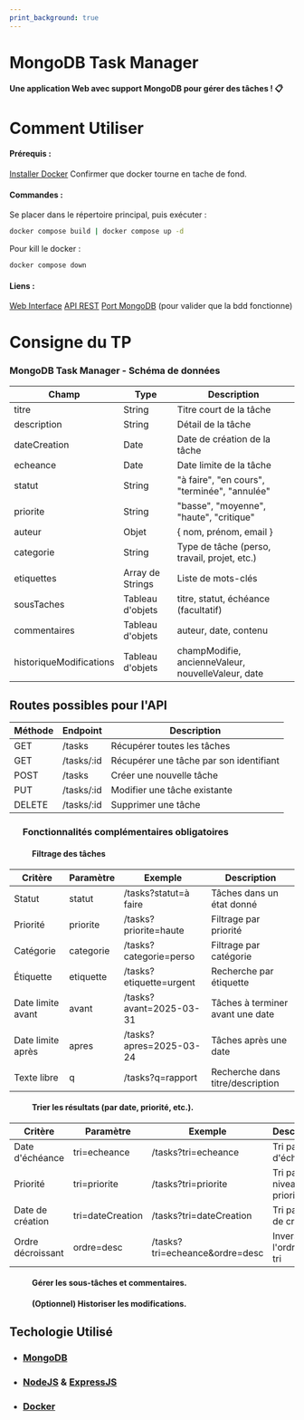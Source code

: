 ```yaml
---
print_background: true
---
```


# MongoDB Task Manager

**Une application Web avec support MongoDB pour gérer des tâches ! 📋**

# Comment Utiliser

#### Prérequis :

[Installer Docker](https://docs.docker.com/desktop/setup/install/windows-install/)
Confirmer que docker tourne en tache de fond.

#### Commandes :

Se placer dans le répertoire principal, puis exécuter :
```sh
docker compose build | docker compose up -d
```

Pour kill le docker : 
```sh
docker compose down
```
#### Liens : 

[Web Interface](http://localhost:80/)
[API REST](http://localhost:3000/)
[Port MongoDB](http://localhost:27017/) (pour valider que la bdd fonctionne)

# Consigne du TP
### MongoDB Task Manager - Schéma de données

| Champ | Type | Description |
|-------|------|-------------|
| titre | String | Titre court de la tâche |
| description | String | Détail de la tâche |
| dateCreation | Date | Date de création de la tâche |
| echeance | Date | Date limite de la tâche |
| statut | String | "à faire", "en cours", "terminée", "annulée" |
| priorite | String | "basse", "moyenne", "haute", "critique" |
| auteur | Objet | { nom, prénom, email } |
| categorie | String | Type de tâche (perso, travail, projet, etc.) |
| etiquettes | Array de Strings | Liste de mots-clés |
| sousTaches | Tableau d'objets | titre, statut, échéance (facultatif) |
| commentaires | Tableau d'objets | auteur, date, contenu |
| historiqueModifications | Tableau d'objets | champModifie, ancienneValeur, nouvelleValeur, date |

## Routes possibles pour l'API

| Méthode | Endpoint | Description |
|---------|----------|-------------|
| GET | /tasks | Récupérer toutes les tâches |
| GET | /tasks/:id | Récupérer une tâche par son identifiant |
| POST | /tasks | Créer une nouvelle tâche |
| PUT | /tasks/:id | Modifier une tâche existante |
| DELETE | /tasks/:id | Supprimer une tâche |

### &nbsp;&nbsp;&nbsp;&nbsp;&nbsp; Fonctionnalités complémentaires obligatoires
#### &nbsp;&nbsp;&nbsp;&nbsp;&nbsp; &nbsp;&nbsp;&nbsp;&nbsp;&nbsp; Filtrage des tâches

| Critère | Paramètre | Exemple | Description |
|---------|-----------|---------|-------------|
| Statut | statut | /tasks?statut=à faire | Tâches dans un état donné |
| Priorité | priorite | /tasks?priorite=haute | Filtrage par priorité |
| Catégorie | categorie | /tasks?categorie=perso | Filtrage par catégorie |
| Étiquette | etiquette | /tasks?etiquette=urgent | Recherche par étiquette |
| Date limite avant | avant | /tasks?avant=2025-03-31 | Tâches à terminer avant une date |
| Date limite après | apres | /tasks?apres=2025-03-24 | Tâches après une date |
| Texte libre | q | /tasks?q=rapport | Recherche dans titre/description |

#### &nbsp;&nbsp;&nbsp;&nbsp;&nbsp; &nbsp;&nbsp;&nbsp;&nbsp;&nbsp; Trier les résultats (par date, priorité, etc.).

| Critère | Paramètre | Exemple | Description |
|---------|-----------|---------|-------------|
| Date d'échéance | tri=echeance | /tasks?tri=echeance | Tri par date d'échéance |
| Priorité | tri=priorite | /tasks?tri=priorite | Tri par niveau de priorité |
| Date de création | tri=dateCreation | /tasks?tri=dateCreation | Tri par date de création |
| Ordre décroissant | ordre=desc | /tasks?tri=echeance&ordre=desc | Inverse l'ordre de tri |

#### &nbsp;&nbsp;&nbsp;&nbsp;&nbsp; &nbsp;&nbsp;&nbsp;&nbsp;&nbsp; Gérer les sous-tâches et commentaires.
#### &nbsp;&nbsp;&nbsp;&nbsp;&nbsp; &nbsp;&nbsp;&nbsp;&nbsp;&nbsp; (Optionnel) Historiser les modifications.

## Techologie Utilisé
- ### [MongoDB](https://www.mongodb.com/)
- ### [NodeJS](https://nodejs.org/) & [ExpressJS](https://expressjs.com/)
- ### [Docker](https://www.docker.com/)
